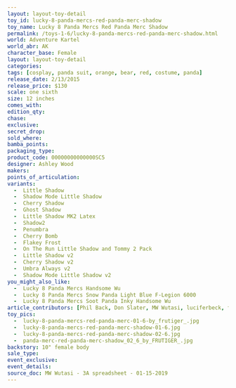 ```yaml
---
layout: layout-toy-detail 
toy_id: lucky-8-panda-mercs-red-panda-merc-shadow
toy_name: Lucky 8 Panda Mercs Red Panda Merc Shadow
permalink: /toys-1-6/lucky-8-panda-mercs-red-panda-merc-shadow.html
world: Adventure Kartel
world_abr: AK
character_base: Female
layout: layout-toy-detail
categories: 
tags: [cosplay, panda suit, orange, bear, red, costume, panda]
release_date: 2/13/2015
release_price: $130 
scale: one sixth
size: 12 inches
comes_with: 
edition_qty: 
chase: 
exclusive: 
secret_drop: 
sold_where: 
bamba_points: 
packaging_type: 
product_code: 00000000000000SC5
designer: Ashley Wood
makers: 
points_of_articulation: 
variants: 
  -  Little Shadow
  -  Shadow Mode Little Shadow
  -  Cherry Shadow
  -  Ghost Shadow
  -  Little Shadow MK2 Latex
  -  Shadow2
  -  Penumbra
  -  Cherry Bomb
  -  Flakey Frost
  -  On The Run Little Shadow and Tommy 2 Pack
  -  Little Shadow v2
  -  Cherry Shadow v2
  -  Umbra Always v2
  -  Shadow Mode Little Shadow v2
you_might_also_like: 
  -  Lucky 8 Panda Mercs Handsome Wu
  -  Lucky 8 Panda Mercs Snow Panda Light Blue F-Legion 6000
  -  Lucky 8 Panda Mercs Soot Panda Inky Handsome Wu
article_contributors: [Phil Back, Don Slater, MW Wutasi, luciferbeck, frutiger_]
toy_pics: 
  -  lucky-8-panda-mercs-red-panda-merc-01-6-by_frutiger_.jpg
  -  lucky-8-panda-mercs-red-panda-merc-shadow-01-6.jpg
  -  lucky-8-panda-mercs-red-panda-merc-shadow-02-6.jpg
  -  panda-merc-red-panda-merc-shadow_02_6_by_FRUTIGER_.jpg
backstory: 10" female body
sale_type: 
event_exclusive: 
event_details: 
source_doc: MW Wutasi - 3A spreadsheet - 01-15-2019
---
```

